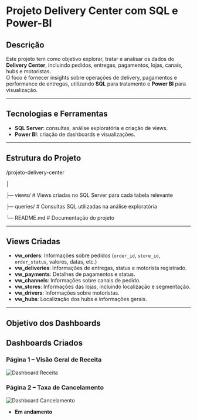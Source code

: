 # Projeto Delivery Center com SQL e Power-BI

## Descrição
Este projeto tem como objetivo explorar, tratar e analisar os dados do **Delivery Center**, incluindo pedidos, entregas, pagamentos, lojas, canais, hubs e motoristas.  
O foco é fornecer insights sobre operações de delivery, pagamentos e performance de entregas, utilizando **SQL** para tratamento e **Power BI** para visualização.

---

## Tecnologias e Ferramentas
- **SQL Server**: consultas, análise exploratória e criação de views.
- **Power BI**: criação de dashboards e visualizações.

---

## Estrutura do Projeto
/projeto-delivery-center

│

├─ views/            # Views criadas no SQL Server para cada tabela relevante

├─ queries/          # Consultas SQL utilizadas na análise exploratória

└─ README.md         # Documentação do projeto

---

## Views Criadas
- **vw_orders**: Informações sobre pedidos (`order_id`, `store_id`, `order_status`, valores, datas, etc.)
- **vw_deliveries**: Informações de entregas, status e motorista registrado.
- **vw_payments**: Detalhes de pagamentos e status.
- **vw_channels**: Informações sobre canais de pedido.
- **vw_stores**: Informações das lojas, incluindo localização e segmentação.
- **vw_drivers**: Informações sobre motoristas.
- **vw_hubs**: Localização dos hubs e informações gerais.

---
## Objetivo dos Dashboards

## Dashboards Criados

### Página 1 – Visão Geral de Receita
![Dashboard Receita](images/dashboard1.png)

### Página 2 – Taxa de Cancelamento
![Dashboard Cancelamento](images/dashboard2.png)


- **Em andamento**

